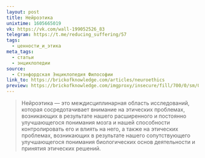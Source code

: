 ```yaml
---
layout: post
title: Нейроэтика
unixtime: 1605665019
vk: https://vk.com/wall-199052526_83
telegram: https://t.me/reducing_suffering/57
tags:
  - ценности_и_этика
meta_tags:
  - статьи
  - энциклопедии
source:
  - Стэнфордская Энциклопедия Философии
link_to: https://brickofknowledge.com/articles/neuroethics
preview: https://brickofknowledge.com/imgproxy/insecure/fill/700/0/sm/0/plain/local:///%D0%9D%D0%B5%D0%B9%D1%80%D0%BE%D1%8D%D1%82%D0%B8%D0%BA%D0%B0%20%D1%80%D0%B8%D1%81.jpg
---
```

>Нейроэтика — это междисциплинарная область исследований, которая сосредотачивает внимание на этических проблемах, возникающих в результате нашего расширенного и постоянно улучшающегося понимания мозга и нашей способности контролировать его и влиять на него, а также на этических проблемах, возникающих в результате нашего сопутствующего улучшающегося понимания биологических основ деятельности и принятия этических решений.
